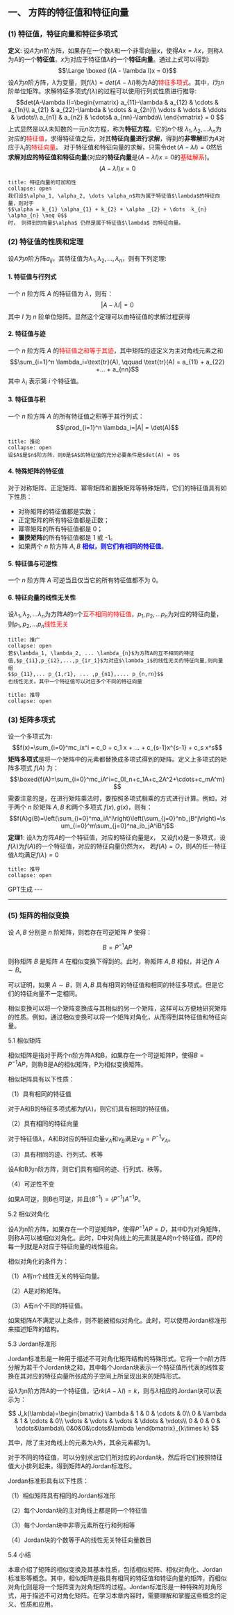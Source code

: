 ## 一、 方阵的特征值和特征向量
### (1) 特征值，特征向量和特征多项式
**定义**: 设$A$为$n$阶方阵，如果存在一个数$\lambda$和一个非零向量$x$，使得$Ax=\lambda x$，则称$\lambda$为A的一个**特征值**，$x$为对应于特征值$\lambda$的一个**特征向量**。通过上式可以得到:
$$\Large \boxed {(A - \lambda I)x = 0}$$
设$A$为$n$阶方阵，$\lambda$为变量，则$f(\lambda)=det(A-\lambda I)$称为A的<mark style="background: transparent; color: red">特征多项式</mark>。其中，$I$为$n$阶单位矩阵。求解特征多项式$f(\lambda)$的过程可以使用行列式性质进行推导: 
$$det(A-\lambda I)=\begin{vmatrix}
a_{11}-\lambda & a_{12} & \cdots & a_{1n}\\
a_{21} & a_{22}-\lambda & \cdots & a_{2n}\\
\vdots & \vdots & \ddots & \vdots\\
a_{n1} & a_{n2} & \cdots& a_{nn}-\lambda\\
\end{vmatrix} = 0
$$
上式显然是以$\lambda$未知数的一元$n$次方程，称为**特征方程**。它的$n$个根 $\lambda_1,\lambda_2,...\lambda_n$为对应的<mark style="background: transparent; color: red">特征值</mark>，求得特征值之后，对其**特征向量进行求解**，得到的**非零解**即为$A$对应于$\lambda_i$的<mark style="background: transparent; color: red">特征向量</mark>。
对于特征值和特征向量的求解，只需令$\det(A-\lambda I) = 0$然后**求解对应的特征值和特征向量**(对应的**特征向量**是$(A- \lambda I)x = 0$的<mark style="background: transparent; color: red">基础解系</mark>)。
$$(A-\lambda I)x=0$$
`````ad-note
title: 特征向量的可加和性
collapse: open
我们设$\alpha_1, \alpha_2, \dots \alpha_n$均为属于特征值$\lambda$的特征向量，则对于
$$\alpha = k_{1} \alpha_{1} + k_{2} + \alpha _{2} + \dots  k_{n} \alpha_{n} \neq 0$$
时， 则得到的向量$\alpha$ 仍然是属于特征值$\lambda$ 的特征向量。
`````

### (2) 特征值的性质和定理
设$A$为$n$阶方阵$a_{ij}$，其特征值为$\lambda_1, \lambda_2, ...,\lambda_n$，则有下列定理: 
#### 1. 特征值与行列式
一个 $n$ 阶方阵 $A$ 的特征值为 $\lambda$，则有：
$$|A-\lambda I|=0$$
其中 $I$ 为 $n$ 阶单位矩阵。显然这个定理可以由特征值的求解过程获得
#### 2. 特征值与迹
一个 $n$ 阶方阵 $A$ 的<mark style="background: transparent; color: red">特征值之和等于其迹</mark>，其中矩阵的迹定义为主对角线元素之和
$$\sum_{i=1}^n \lambda_i=\text{tr}(A),  \qquad \text{tr}(A) = a_{11} + a_{22} +... + a_{nn}$$
其中 $\lambda_i$ 表示第 $i$ 个特征值。
#### 3. 特征值与积
一个 $n$ 阶方阵 $A$ 的所有特征值之积等于其行列式：
$$\prod_{i=1}^n \lambda_i=|A| = \det(A)$$
`````ad-note
title: 推论
collapse: open
设$A$是$n$阶方阵，则0是$A$的特征值的充分必要条件是$det(A) = 0$
`````
#### 4. 特殊矩阵的特征值
对于对称矩阵、正定矩阵、幂零矩阵和置换矩阵等特殊矩阵，它们的特征值具有如下性质：
- 对称矩阵的特征值都是实数；
- 正定矩阵的所有特征值都是正数；
- 幂零矩阵的所有特征值都是 0；
- **置换矩阵**的所有特征值都是 1 或 -1。
- 如果两个 $n$ 阶方阵 $A,B$ <b><mark style="background: transparent; color: blue">相似，则它们有相同的特征值</mark></b>。

#### 5. 特征值与可逆性
一个 $n$ 阶方阵 $A$ 可逆当且仅当它的所有特征值都不为 0。

#### 6. 特征向量的线性无关性
设$\lambda_1, \lambda_2, ...\lambda_n$为方阵$A$的$n$个<mark style="background: transparent; color: red">互不相同的特征值</mark>，$p_1, p_2, ... p_n$为对应的特征向量，则$p_1, p_2, ...p_n$<mark style="background: transparent; color: red">线性无关</mark> 
`````ad-note
title: 推广
collapse: open
若$\lambda_1, \lambda_2, ... \lambda_{n}$为方阵A的互不相同的特征值,$p_{i1},p_{i2},...,p_{ir_i}$为对应$\lambda_i$的线性无关的特征向量,则向量组
$$p_{11},... p_{1,r1}, ... ,p_{n1},.... p_{n,rn}$$
也线性无关。其中一个特征值可以对应多个不同的特征向量
`````

`````ad-todo
title: 推导
collapse: open
`````

### (3) 矩阵多项式
设一个多项式为: 
$$f(x)=\sum_{i=0}^mc_ix^i = c_0 + c_1 x + ... + c_{s-1}x^{s-1} + c_s x^s$$
**矩阵多项式**是将一个矩阵中的元素都替换成多项式得到的矩阵。定义上多项式的矩阵多项式 $f(A)$ 为：
$$\boxed{f(A)=\sum_{i=0}^mc_iA^i=c_0I_n+c_1A+c_2A^2+\cdots+c_mA^m}$$
需要注意的是，在进行矩阵乘法时，要按照多项式相乘的方式进行计算。例如，对于两个 $n$ 阶矩阵 $A,B$ 和两个多项式 $f(x),g(x)$，则有：
$$f(A)g(B)=\left(\sum_{i=0}^ma_iA^i\right)\left(\sum_{j=0}^nb_jB^j\right)=\sum_{i=0}^m\sum_{j=0}^na_ib_jA^iB^j$$
**定理1**: 设$\lambda$为方阵$A$的一个特征值，对应的特征向量是$x$， 又设$f(x)$是一多项式，设$f(\lambda)$为$f(A)$的一个特征值，对应的特征向量仍然为$x$， 若$f(A) = O$，则$A$的任一特征值$\lambda$均满足$f(\lambda) = 0$

`````ad-todo
title: 推导
collapse: open
`````





GPT生成 ---

---

### (5) 矩阵的相似变换

设 $A,B$ 分别是 $n$ 阶矩阵，则若存在可逆矩阵 $P$ 使得：

$$
B=P^{-1}AP
$$

则称矩阵 $B$ 是矩阵 $A$ 在相似变换下得到的。此时，称矩阵 $A,B$ 相似，并记作 $A\sim B$。

可以证明，如果 $A\sim B$，则 $A,B$ 具有相同的特征值和相同的特征多项式。但是它们的特征向量不一定相同。

相似变换可以将一个矩阵变换成与其相似的另一个矩阵，这样可以方便地研究矩阵的性质。例如，通过相似变换可以将一个矩阵对角化，从而得到其特征值和特征向量。


5.1 相似矩阵

相似矩阵是指对于两个n阶方阵A和B，如果存在一个可逆矩阵P，使得$B=P^{-1}AP$，则称B是A的相似矩阵，P为相似变换矩阵。

相似矩阵具有以下性质：

（1）具有相同的特征值

对于A和B的特征多项式都为$f(\lambda)$，则它们具有相同的特征值。

（2）具有相同的特征向量

对于特征值$\lambda$，A和B对应的特征向量$v_A$和$v_B$满足$v_B=P^{-1}v_A$。

（3）具有相同的迹、行列式、秩等

设A和B为n阶方阵，则它们具有相同的迹、行列式、秩等。

（4）可逆性不变

如果A可逆，则B也可逆，并且$(B^{-1})=(P^{-1})A^{-1}P$。

5.2 相似对角化

设A为n阶方阵，如果存在一个可逆矩阵P，使得$P^{-1}AP=D$，其中D为对角矩阵，则称A可以被相似对角化。此时，D中对角线上的元素就是A的n个特征值，而P的每一列就是A对应于特征向量的线性组合。

相似对角化的条件为：

（1）A有n个线性无关的特征向量。

（2）A是对称矩阵。

（3）A有n个不同的特征值。

如果矩阵A不满足以上条件，则不能被相似对角化。此时，可以使用Jordan标准形来描述矩阵的结构。

5.3 Jordan标准形

Jordan标准形是一种用于描述不可对角化矩阵结构的特殊形式。它将一个n阶方阵分解为若干个Jordan块之和，其中每个Jordan块表示一个特征值所代表的线性变换在其对应的特征向量所张成的子空间上所呈现出来的矩阵形式。

设$\lambda$为n阶方阵A的一个特征值，记$rk(A-\lambda I)=k$，则与$\lambda$相应的Jordan块可以表示为：

$$
J_k(\lambda)=\begin{bmatrix}
\lambda & 1 & 0 & \cdots & 0\\
0 & \lambda & 1 & \cdots & 0\\
\vdots & \vdots & \vdots & \ddots & \vdots\\
0 & 0 & 0 & \cdots&\lambda\\
0&0&0&\cdots&\lambda
\end{bmatrix}_{k\times k}
$$

其中，除了主对角线上的元素为$\lambda$外，其余元素都为1。

对于不同的特征值，可以分别求出它们所对应的Jordan块，然后将它们按照特征值大小排列起来，得到矩阵A的Jordan标准形。

Jordan标准形具有以下性质：

（1）相似矩阵具有相同的Jordan标准形

（2）每个Jordan块的主对角线上都是同一个特征值

（3）每个Jordan块中非零元素所在行和列相等

（4）Jordan块的个数等于A的线性无关特征向量数目

5.4 小结

本章介绍了矩阵的相似变换及其基本性质，包括相似矩阵、相似对角化、Jordan标准形等概念。其中，相似矩阵是指具有相同的特征值和特征向量的矩阵，而相似对角化则是将一个矩阵变为对角矩阵的过程。Jordan标准形是一种特殊的对角形式，用于描述不可对角化矩阵。在学习本章内容时，需要理解和掌握这些概念的定义、性质和应用。
